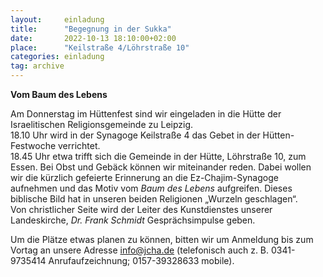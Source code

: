 ```yaml
---
layout:     einladung
title:      "Begegnung in der Sukka"
date:       2022-10-13 18:10:00+02:00
place:      "Keilstraße 4/Löhrstraße 10"
categories: einladung
tag: archive
---
```


**Vom Baum des Lebens**

Am Donnerstag im Hüttenfest sind wir eingeladen in die Hütte der Israelitischen Religionsgemeinde zu Leipzig.
<br>
18.10 Uhr wird in der Synagoge Keilstraße 4 das Gebet in der Hütten-Festwoche verrichtet.
<br>
18.45 Uhr etwa trifft sich die Gemeinde in der Hütte, Löhrstraße 10, zum Essen.
Bei Obst und Gebäck können wir miteinander reden.
Dabei wollen wir die kürzlich gefeierte Erinnerung an die Ez-Chajim-Synagoge aufnehmen und das Motiv vom *Baum des Lebens* aufgreifen.
Dieses biblische Bild hat in unseren beiden Religionen „Wurzeln geschlagen“.
<br>
Von christlicher Seite wird der Leiter des Kunstdienstes unserer Landeskirche, *Dr. Frank Schmidt* Gesprächsimpulse geben.

Um die Plätze etwas planen zu können, bitten wir um Anmeldung bis zum Vortag an unsere Adresse info@jcha.de (telefonisch auch z. B. 0341-9735414 Anrufaufzeichnung; 0157-39328633 mobile).
